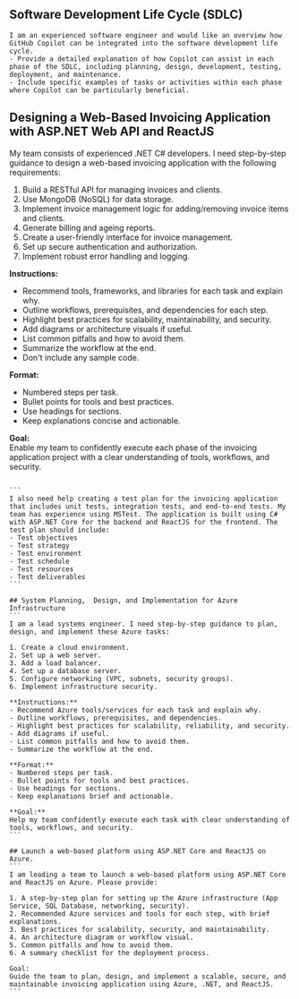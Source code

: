 
## Software Development Life Cycle (SDLC)

```
I am an experienced software engineer and would like an overview how GitHub Copilot can be integrated into the software development life cycle. 
- Provide a detailed explanation of how Copilot can assist in each phase of the SDLC, including planning, design, development, testing, deployment, and maintenance.
- Include specific examples of tasks or activities within each phase where Copilot can be particularly beneficial.
```

## Designing a Web-Based Invoicing Application with ASP.NET Web API and ReactJS

My team consists of experienced .NET C# developers. I need step-by-step guidance to design a web-based invoicing application with the following requirements:

1. Build a RESTful API for managing invoices and clients.
2. Use MongoDB (NoSQL) for data storage.
3. Implement invoice management logic for adding/removing invoice items and clients.
4. Generate billing and ageing reports.
5. Create a user-friendly interface for invoice management.
6. Set up secure authentication and authorization.
7. Implement robust error handling and logging.

**Instructions:**
- Recommend tools, frameworks, and libraries for each task and explain why.
- Outline workflows, prerequisites, and dependencies for each step.
- Highlight best practices for scalability, maintainability, and security.
- Add diagrams or architecture visuals if useful.
- List common pitfalls and how to avoid them.
- Summarize the workflow at the end.
- Don't include any sample code.

**Format:**
- Numbered steps per task.
- Bullet points for tools and best practices.
- Use headings for sections.
- Keep explanations concise and actionable.

**Goal:**  
Enable my team to confidently execute each phase of the invoicing application project with a clear understanding of tools, workflows, and security.
````

```
I also need help creating a test plan for the invoicing application that includes unit tests, integration tests, and end-to-end tests. My team has experience using MSTest. The application is built using C# with ASP.NET Core for the backend and ReactJS for the frontend. The test plan should include:
- Test objectives
- Test strategy
- Test environment
- Test schedule
- Test resources
- Test deliverables
```

## System Planning,  Design, and Implementation for Azure Infrastructure
```
I am a lead systems engineer. I need step-by-step guidance to plan, design, and implement these Azure tasks:

1. Create a cloud environment.
2. Set up a web server.
3. Add a load balancer.
4. Set up a database server.
5. Configure networking (VPC, subnets, security groups).
6. Implement infrastructure security.

**Instructions:**
- Recommend Azure tools/services for each task and explain why.
- Outline workflows, prerequisites, and dependencies.
- Highlight best practices for scalability, reliability, and security.
- Add diagrams if useful.
- List common pitfalls and how to avoid them.
- Summarize the workflow at the end.

**Format:**
- Numbered steps per task.
- Bullet points for tools and best practices.
- Use headings for sections.
- Keep explanations brief and actionable.

**Goal:**  
Help my team confidently execute each task with clear understanding of tools, workflows, and security.
```

## Launch a web-based platform using ASP.NET Core and ReactJS on Azure.
```
I am leading a team to launch a web-based platform using ASP.NET Core and ReactJS on Azure. Please provide:

1. A step-by-step plan for setting up the Azure infrastructure (App Service, SQL Database, networking, security).
2. Recommended Azure services and tools for each step, with brief explanations.
3. Best practices for scalability, security, and maintainability.
4. An architecture diagram or workflow visual.
5. Common pitfalls and how to avoid them.
6. A summary checklist for the deployment process.

Goal:
Guide the team to plan, design, and implement a scalable, secure, and maintainable invoicing application using Azure, .NET, and ReactJS.
```


